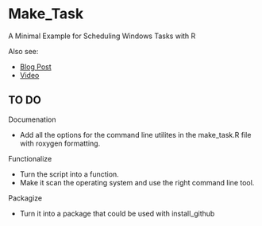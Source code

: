 # Make_Task
A Minimal Example for Scheduling Windows Tasks with R

Also see:
  - [Blog Post](https://trinkerrstuff.wordpress.com/2015/02/11/scheduling-r-tasks-via-windows-task-scheduler/)    
  - [Video](https://www.youtube.com/watch?v=UDKy5_SQy2o)     

TO DO
-----------------
Documenation 

- Add all the options for the command line utilites in the make_task.R file with roxygen formatting. 

Functionalize 

- Turn the script into a function. 
- Make it scan the operating system and use the right command line tool. 

Packagize 

- Turn it into a package that could be used with install_github
